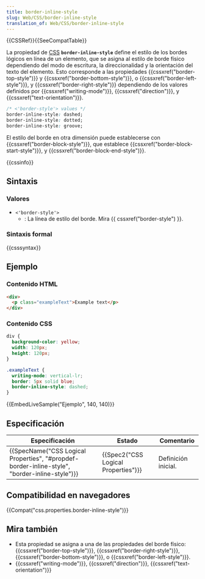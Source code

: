 ```yaml
---
title: border-inline-style
slug: Web/CSS/border-inline-style
translation_of: Web/CSS/border-inline-style
---
```


{{CSSRef}}{{SeeCompatTable}}

La propiedad de [CSS](/es/docs/Web/CSS) **`border-inline-style`** define el estilo de los bordes lógicos en línea de un elemento, que se asigna al estilo de borde físico dependiendo del modo de escritura, la direccionalidad y la orientación del texto del elemento. Esto corresponde a las propiedades {{cssxref("border-top-style")}} y {{cssxref("border-bottom-style")}}, o {{cssxref("border-left-style")}}, y {{cssxref("border-right-style")}} dependiendo de los valores definidos por {{cssxref("writing-mode")}}, {{cssxref("direction")}}, y {{cssxref("text-orientation")}}.

```css
/* <'border-style'> values */
border-inline-style: dashed;
border-inline-style: dotted;
border-inline-style: groove;
```

El estilo del borde en otra dimensión puede establecerse con {{cssxref("border-block-style")}}, que establece {{cssxref("border-block-start-style")}}, y {{cssxref("border-block-end-style")}}.

{{cssinfo}}

## Sintaxis

### Valores

- `<'border-style'>`
  - : La línea de estilo del borde. Mira {{ cssxref("border-style") }}.

### Sintaxis formal

{{csssyntax}}

## Ejemplo

### Contenido HTML

```html
<div>
  <p class="exampleText">Example text</p>
</div>
```

### Contenido CSS

```css
div {
  background-color: yellow;
  width: 120px;
  height: 120px;
}

.exampleText {
  writing-mode: vertical-lr;
  border: 5px solid blue;
  border-inline-style: dashed;
}
```

{{EmbedLiveSample("Ejemplo", 140, 140)}}

## Especificación

| Especificación                                                                                                               | Estado                                           | Comentario          |
| ---------------------------------------------------------------------------------------------------------------------------- | ------------------------------------------------ | ------------------- |
| {{SpecName("CSS Logical Properties", "#propdef-border-inline-style", "border-inline-style")}} | {{Spec2("CSS Logical Properties")}} | Definición inicial. |

## Compatibilidad en navegadores

{{Compat("css.properties.border-inline-style")}}

## Mira también

- Esta propiedad se asigna a una de las propiedades del borde físico: {{cssxref("border-top-style")}}, {{cssxref("border-right-style")}}, {{cssxref("border-bottom-style")}}, o {{cssxref("border-left-style")}}.
- {{cssxref("writing-mode")}}, {{cssxref("direction")}}, {{cssxref("text-orientation")}}
